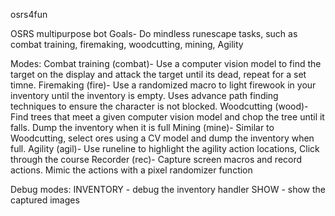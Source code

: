 osrs4fun

OSRS multipurpose bot
Goals- Do mindless runescape tasks, such as combat training, firemaking, woodcutting, mining, Agility

Modes:
    Combat training (combat)-
        Use a computer vision model to find the target on the display and attack the target until its dead, repeat for a set timne.
    Firemaking (fire)-
        Use a randomized macro to light firewook in your inventory until the inventory is empty. Uses advance path finding techniques to ensure the character is not blocked.
    Woodcutting (wood)-
        Find trees that meet a given computer vision model and chop the tree until it falls. Dump the inventory when it is full
    Mining (mine)-
        Similar to Woodcutting, select ores using a CV model and dump the inventory when full.
    Agility (agil)- 
        Use runeline to highlight the agility action locations, Click through the course
    Recorder (rec)- 
        Capture screen macros and record actions. Mimic the actions with a pixel randomizer function

Debug modes:
    INVENTORY - debug the inventory handler
    SHOW - show the captured images